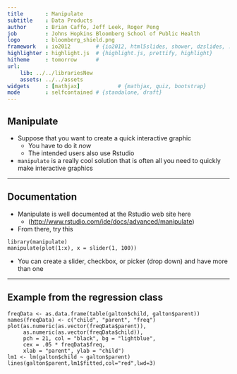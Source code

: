 ```yaml
---
title       : Manipulate
subtitle    : Data Products
author      : Brian Caffo, Jeff Leek, Roger Peng
job         : Johns Hopkins Bloomberg School of Public Health
logo        : bloomberg_shield.png
framework   : io2012        # {io2012, html5slides, shower, dzslides, ...}
highlighter : highlight.js  # {highlight.js, prettify, highlight}
hitheme     : tomorrow      # 
url:
    lib: ../../librariesNew
    assets: ../../assets
widgets     : [mathjax]            # {mathjax, quiz, bootstrap}
mode        : selfcontained # {standalone, draft}
---
```


## Manipulate
- Suppose that you want to create a quick interactive graphic
  - You have to do it *now* 
  - The intended users also use Rstudio
- `manipulate` is a really cool solution that is often all you need to quickly make interactive graphics

---
## Documentation
- Manipulate is well documented at the Rstudio web site here
  - (http://www.rstudio.com/ide/docs/advanced/manipulate)
- From there, try this
```
library(manipulate)
manipulate(plot(1:x), x = slider(1, 100))
```
- You can create a slider, checkbox, or picker (drop down) and have more than one

---
## Example from the regression class
```
freqData <- as.data.frame(table(galton$child, galton$parent))
names(freqData) <- c("child", "parent", "freq")
plot(as.numeric(as.vector(freqData$parent)), 
     as.numeric(as.vector(freqData$child)),
     pch = 21, col = "black", bg = "lightblue",
     cex = .05 * freqData$freq, 
     xlab = "parent", ylab = "child")
lm1 <- lm(galton$child ~ galton$parent)
lines(galton$parent,lm1$fitted,col="red",lwd=3)
```

